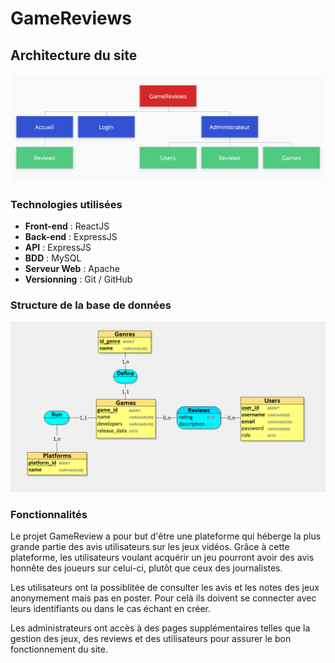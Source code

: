 # GameReviews

## Architecture du site

![Architecture du site](images/architecture.png)


### Technologies utilisées

- **Front-end** : ReactJS
- **Back-end** : ExpressJS
- **API** : ExpressJS
- **BDD** : MySQL
- **Serveur Web** : Apache
- **Versionning** : Git / GitHub


### Structure de la base de données

![Structure de la base de données](images/bdd.png)


### Fonctionnalités

Le projet GameReview a pour but d'être une plateforme qui héberge la plus grande partie des avis utilisateurs sur les jeux vidéos.
Grâce à cette plateforme, les utilisateurs voulant acquérir un jeu pourront avoir des avis honnête des joueurs sur celui-ci, plutôt que ceux des journalistes.

Les utilisateurs ont la possiblitée de consulter les avis et les notes des jeux anonymement mais pas en poster.
Pour celà ils doivent se connecter avec leurs identifiants ou dans le cas échant en créer.

Les administrateurs ont accès à des pages supplémentaires telles que la gestion des jeux, des reviews et des utilisateurs pour assurer le bon fonctionnement du site.